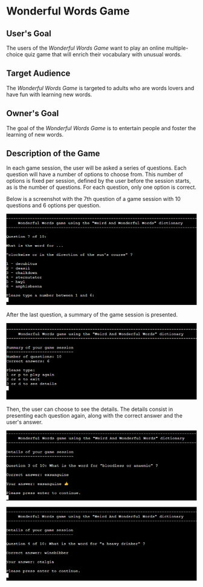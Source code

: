 # Wonderful Words Game

## User's Goal

The users of the <em>Wonderful Words Game</em> want to play an online multiple-choice quiz game that will enrich their vocabulary with unusual words.

## Target Audience

The <em>Wonderful Words Game</em> is targeted to adults who are words lovers and have fun with learning new words.

## Owner's Goal

The goal of the <em>Wonderful Words Game</em> is to entertain people and foster the learning of new words. 

## Description of the Game

In each game session, the user will be asked a series of questions. Each question will have a number of options to choose from. This number of options is fixed per session, defined by the user before the session starts, as is the number of questions. For each question, only one option is correct.

Below is a screenshot with the 7th question of a game session with 10 questions and 6 options per question.

![Mockup Image](assets/readme-files/mockup.png)

After the last question, a summary of the game session is presented.

![Game Session Summary](assets/readme-files/example-summary-game-session.png)

Then, the user can choose to see the details. The details consist in presenting each question again, along with the correct answer and the user's answer.

![Game Session Summary](assets/readme-files/example-question-correct-answer-details.png)

![Game Session Summary](assets/readme-files/example-question-wrong-answer-details.png)
